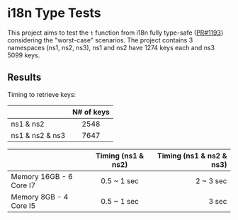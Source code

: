 # i18n Type Tests

This project aims to test the `t` function from i18n fully type-safe ([PR#1193](https://github.com/i18next/react-i18next/pull/1193)) considering the "worst-case" scenarios. The project contains 3 namespaces (ns1, ns2, ns3), ns1 and ns2 have 1274 keys each and ns3 5099 keys.

## Results

Timing to retrieve keys:

|                 | N# of keys |
| --------------- | :--------: |
| ns1 & ns2       |    2548    |
| ns1 & ns2 & ns3 |    7647    |

|                         | Timing (ns1 & ns2) | Timing (ns1 & ns2 & ns3) |
| ----------------------- | :----------------: | -----------------------: |
| Memory 16GB - 6 Core I7 |    0.5 ~ 1 sec     |                2 ~ 3 sec |
| Memory 8GB - 4 Core I5  |    0.5 ~ 1 sec     |                    3 sec |

